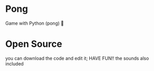 # Pong
Game with Python (pong) 🎉

# Open Source
you can download the code and edit it; HAVE FUN!!
the sounds also included
